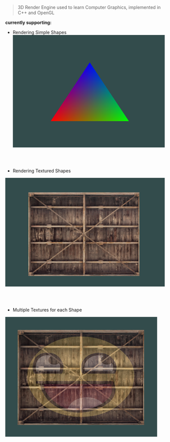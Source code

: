 > 3D Render Engine used to learn Computer Graphics, implemented in C++ and OpenGL

**currently supporting:**
* Rendering Simple Shapes
![](img/rainbow_triangle.png)



<br/><br/>
* Rendering Textured Shapes

![](img/textured_rectangle.png)

<br/><br/>
* Multiple Textures for each Shape

![](img/mixed_textures.png)